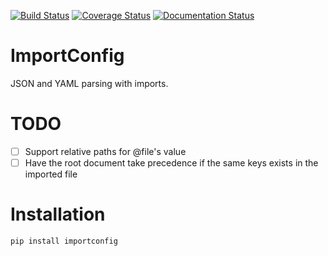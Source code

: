 [![Build Status](https://travis-ci.org/Dinoshauer/ImportConfig.svg?branch=master)](https://travis-ci.org/Dinoshauer/ImportConfig)
[![Coverage Status](https://coveralls.io/repos/Dinoshauer/ImportConfig/badge.png)](https://coveralls.io/r/Dinoshauer/ImportConfig)
[![Documentation Status](https://readthedocs.org/projects/importconfig/badge/?version=latest)](https://readthedocs.org/projects/importconfig/?badge=latest)


ImportConfig
============

JSON and YAML parsing with imports.

# TODO

- [ ] Support relative paths for @file's value
- [ ] Have the root document take precedence if the same keys exists in the imported file

# Installation

    pip install importconfig

